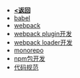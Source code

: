<!-- docs/_sidebar.md --> 
* [<b><返回</b>](/src/guide.md)
* [babel](/src/webpack/babel.md)
* [webpack](/src/webpack/webpack.md)
* [webpack plugin开发](/src/webpack/plugin.md)
* [webpack loader开发](/src/webpack/loader.md)
* [monorepo](/src/webpack/monorepo.md)
* [npm包开发](/src/webpack/npm.md)
* [代码规范](src/share/lint)
<!-- * 基本数据类型
  * [基本数据类型](/src/ts/ts0_1.md)
  * [引用数据类型](/src/ts/ts0_2.md)
  * [TS特有类型](/src/ts/ts0_3.md)
* 高级类型
  * [联合类型](/src/ts/ts1_1.md)
  * [交叉类型](/src/ts/ts1_2.md)
  * [接口](/src/ts/ts1_3.md)
  * [类型别名](/src/ts/ts1_4.md)
  * [type和interface的区别](/src/ts/ts1_5.md)
* 复杂类型
  * [关键字](/src/ts/ts2_1.md)
  * [泛型](/src/ts/ts2_2.md)
* [声明文件](/src/ts/ts3_1.md) -->
